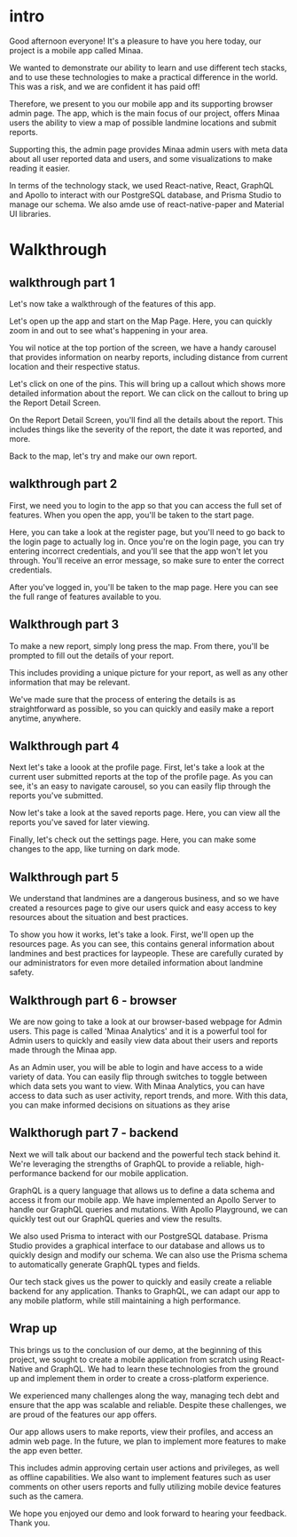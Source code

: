 # intro
Good afternoon everyone! It's a pleasure to have you here today, our project is a mobile app called Minaa.

We wanted to demonstrate our ability to learn and use different tech stacks, and to use these technologies to make a practical difference in the world. This was a risk, and we are confident it has paid off!

Therefore, we present to you our mobile app and its supporting browser admin page. The app, which is the main focus of our project, offers Minaa users the ability to view a map of possible landmine locations and submit reports.

Supporting this, the admin page provides Minaa admin users with meta data about all user reported data and users, and some visualizations to make reading it easier. 

In terms of the technology stack, we used React-native, React, GraphQL and Apollo to interact with our PostgreSQL database, and Prisma Studio to manage our schema.  We also amde use of react-native-paper and Material UI libraries.

# Walkthrough
## walkthrough part 1

Let's now take a walkthrough of the features of this app.

Let's open up the app and start on the Map Page. Here, you can quickly zoom in and out to see what's happening in your area. 

You wil notice at the top portion of the screen, we have a handy carousel that provides information on nearby reports, including distance from current location and their respective status.

Let's click on one of the pins. This will bring up a callout which shows more detailed information about the report. We can click on the callout to bring up the Report Detail Screen. 

On the Report Detail Screen, you'll find all the details about the report. This includes things like the severity of the report, the date it was reported, and more.

Back to the map, let's try and make our own report. 

## walkthrough part 2

First, we need you to login to the app so that you can access the full set of features. When you open the app, you'll be taken to the start page. 

Here, you can take a look at the register page, but you'll need to go back to the login page to actually log in. Once you're on the login page, you can try entering incorrect credentials, and you'll see that the app won't let you through. You'll receive an error message, so make sure to enter the correct credentials. 

After you've logged in, you'll be taken to the map page. Here you can see the full range of features available to you.

## Walkthrough part 3

To make a new report, simply long press the map. From there, you'll be prompted to fill out the details of your report. 

This includes providing a unique picture for your report, as well as any other information that may be relevant. 

We've made sure that the process of entering the details is as straightforward as possible, so you can quickly and easily make a report anytime, anywhere.

## Walkthrough part 4

Next let's take a loook at the profile page. First, let's take a look at the current user submitted reports at the top of the profile page. As you can see, it's an easy to navigate carousel, so you can easily flip through the reports you've submitted. 

Now let's take a look at the saved reports page. Here, you can view all the reports you've saved for later viewing. 

Finally, let's check out the settings page. Here, you can make some changes to the app, like turning on dark mode.

## Walkthrough part 5

We understand that landmines are a dangerous business, and so we have created a resources page to give our users quick and easy access to key resources about the situation and best practices.

To show you how it works, let's take a look. First, we'll open up the resources page. As you can see, this contains general information about landmines and best practices for laypeople. These are carefully curated by our administrators for even more detailed information about landmine safety.

## Walkthrough part 6 - browser

We are now going to take a look at our browser-based webpage for Admin users. This page is called 'Minaa Analytics' and it is a powerful tool for Admin users to quickly and easily view data about their users and reports made through the Minaa app. 

As an Admin user, you will be able to login and have access to a wide variety of data. You can easily flip through switches to toggle between which data sets you want to view. With Minaa Analytics, you can have access to data such as user activity, report trends, and more. With this data, you can make informed decisions on situations as they arise

## Walkthorugh part 7 - backend

Next we will talk about our backend and the powerful tech stack behind it. We're leveraging the strengths of GraphQL to provide a reliable, high-performance backend for our mobile application. 

GraphQL is a query language that allows us to define a data schema and access it from our mobile app. We have implemented an Apollo Server to handle our GraphQL queries and mutations. With Apollo Playground, we can quickly test out our GraphQL queries and view the results. 

We also used Prisma to interact with our PostgreSQL database. Prisma Studio provides a graphical interface to our database and allows us to quickly design and modify our schema. We can also use the Prisma schema to automatically generate GraphQL types and fields. 

Our tech stack gives us the power to quickly and easily create a reliable backend for any application. Thanks to GraphQL, we can adapt our app to any mobile platform, while still maintaining a high performance.

## Wrap up

This brings us to the conclusion of our demo, at the beginning of this project, we sought to create a mobile application from scratch using React-Native and GraphQL. We had to learn these technologies from the ground up and implement them in order to create a cross-platform experience.  

We experienced many challenges along the way,  managing tech debt and ensure that the app was scalable and reliable. Despite these challenges, we are proud of the features our app offers. 

Our app allows users to make reports, view their profiles, and access an admin web page. In the future, we plan to implement more features to make the app even better. 

This includes admin approving certain user actions and privileges, as well as offline capabilities. We also want to implement features such as user comments on other users reports and fully utilizing mobile device features such as the camera. 

We hope you enjoyed our demo and look forward to hearing your feedback. Thank you.